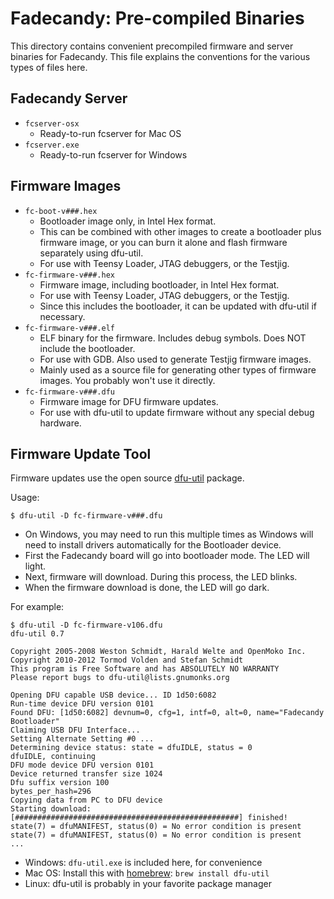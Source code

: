 Fadecandy: Pre-compiled Binaries
================================

This directory contains convenient precompiled firmware and server binaries for Fadecandy. This file explains the conventions for the various types of files here.

Fadecandy Server
----------------

* `fcserver-osx`
  * Ready-to-run fcserver for Mac OS
* `fcserver.exe`
  * Ready-to-run fcserver for Windows

Firmware Images
---------------

* `fc-boot-v###.hex`
  * Bootloader image only, in Intel Hex format.
  * This can be combined with other images to create a bootloader plus firmware image, or you can burn it alone and flash firmware separately using dfu-util.
  * For use with Teensy Loader, JTAG debuggers, or the Testjig.
* `fc-firmware-v###.hex`
  * Firmware image, including bootloader, in Intel Hex format.
  * For use with Teensy Loader, JTAG debuggers, or the Testjig.
  * Since this includes the bootloader, it can be updated with dfu-util if necessary.
* `fc-firmware-v###.elf`
  * ELF binary for the firmware. Includes debug symbols. Does NOT include the bootloader.
  * For use with GDB. Also used to generate Testjig firmware images.
  * Mainly used as a source file for generating other types of firmware images. You probably won't use it directly.
* `fc-firmware-v###.dfu`
  * Firmware image for DFU firmware updates.
  * For use with dfu-util to update firmware without any special debug hardware.
  
Firmware Update Tool
--------------------

Firmware updates use the open source [dfu-util](http://dfu-util.gnumonks.org/) package.

Usage:

`$ dfu-util -D fc-firmware-v###.dfu`

* On Windows, you may need to run this multiple times as Windows will need to install drivers automatically for the Bootloader device.
* First the Fadecandy board will go into bootloader mode. The LED will light.
* Next, firmware will download. During this process, the LED blinks.
* When the firmware download is done, the LED will go dark.

For example:

	$ dfu-util -D fc-firmware-v106.dfu
	dfu-util 0.7

	Copyright 2005-2008 Weston Schmidt, Harald Welte and OpenMoko Inc.
	Copyright 2010-2012 Tormod Volden and Stefan Schmidt
	This program is Free Software and has ABSOLUTELY NO WARRANTY
	Please report bugs to dfu-util@lists.gnumonks.org
	
	Opening DFU capable USB device... ID 1d50:6082
	Run-time device DFU version 0101
	Found DFU: [1d50:6082] devnum=0, cfg=1, intf=0, alt=0, name="Fadecandy Bootloader"
	Claiming USB DFU Interface...
	Setting Alternate Setting #0 ...
	Determining device status: state = dfuIDLE, status = 0
	dfuIDLE, continuing
	DFU mode device DFU version 0101
	Device returned transfer size 1024
	Dfu suffix version 100
	bytes_per_hash=296
	Copying data from PC to DFU device
	Starting download: [##################################################] finished!
	state(7) = dfuMANIFEST, status(0) = No error condition is present
	state(7) = dfuMANIFEST, status(0) = No error condition is present
	...

* Windows: `dfu-util.exe` is included here, for convenience
* Mac OS: Install this with [homebrew](http://brew.sh): `brew install dfu-util`
* Linux: dfu-util is probably in your favorite package manager
